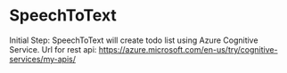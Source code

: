 # SpeechToText
Initial Step: SpeechToText will create todo list using Azure Cognitive Service.
Url for rest api: https://azure.microsoft.com/en-us/try/cognitive-services/my-apis/
